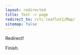 ```yaml
---
layout: redirected
title: Test -> page
redirect_to: /ctc-leaflet1/Map/
sitemap: false
---
```


Redirect!

Finish.
